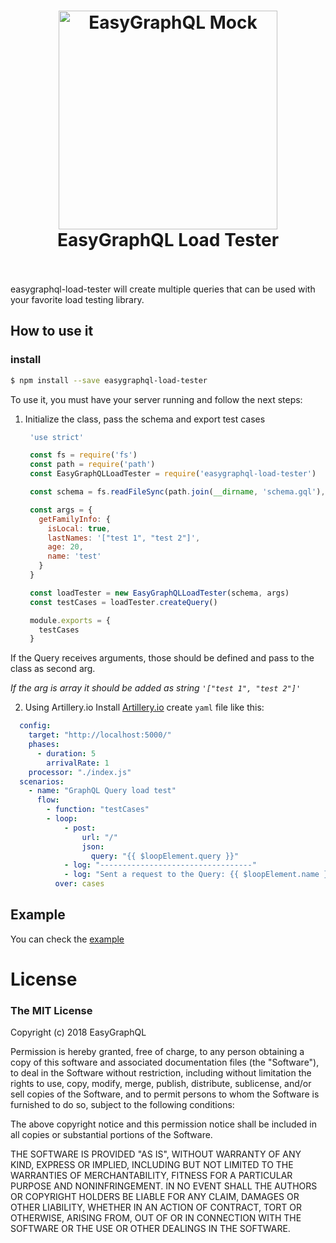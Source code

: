 <h1 align="center">
  <img src="https://cdn.rawgit.com/EasyGraphQL/easygraphql-mock/baab331c/EasyGraphQL.png" alt="EasyGraphQL Mock " width="350">
  <br>
  EasyGraphQL Load Tester 
  <br>
  <br>
</h1>

easygraphql-load-tester will create multiple queries that can be used with your favorite load testing library.

## How to use it

### install

```bash
$ npm install --save easygraphql-load-tester
```

To use it, you must have your server running and follow the next steps:

1. Initialize the class, pass the schema and export test cases
   ```js
    'use strict'

    const fs = require('fs')
    const path = require('path')
    const EasyGraphQLLoadTester = require('easygraphql-load-tester')

    const schema = fs.readFileSync(path.join(__dirname, 'schema.gql'), 'utf8')

    const args = {
      getFamilyInfo: {
        isLocal: true,
        lastNames: '["test 1", "test 2"]',
        age: 20,
        name: 'test'
      }
    }

    const loadTester = new EasyGraphQLLoadTester(schema, args)
    const testCases = loadTester.createQuery()

    module.exports = {
      testCases
    }
   ```

  If the Query receives arguments, those should be defined and pass to the class as second arg.

  *If the arg is array it should be added as string `'["test 1", "test 2"]'`*

2. Using Artillery.io
  Install [Artillery.io](https://artillery.io/)
  create `yaml` file like this:
  
  ```yaml
    config:
      target: "http://localhost:5000/"
      phases:
        - duration: 5
          arrivalRate: 1
      processor: "./index.js"
    scenarios:
      - name: "GraphQL Query load test"
        flow:
          - function: "testCases"
          - loop:
              - post:
                  url: "/"
                  json:
                    query: "{{ $loopElement.query }}"
              - log: "----------------------------------"
              - log: "Sent a request to the Query: {{ $loopElement.name }}"
            over: cases
  ```

## Example
You can check the [example](https://github.com/EasyGraphQL/easygraphql-load-tester/tree/master/example)

# License
### The MIT License

Copyright (c) 2018 EasyGraphQL

Permission is hereby granted, free of charge, to any person obtaining a copy
of this software and associated documentation files (the "Software"), to deal
in the Software without restriction, including without limitation the rights
to use, copy, modify, merge, publish, distribute, sublicense, and/or sell
copies of the Software, and to permit persons to whom the Software is
furnished to do so, subject to the following conditions:

The above copyright notice and this permission notice shall be included in
all copies or substantial portions of the Software.

THE SOFTWARE IS PROVIDED "AS IS", WITHOUT WARRANTY OF ANY KIND, EXPRESS OR
IMPLIED, INCLUDING BUT NOT LIMITED TO THE WARRANTIES OF MERCHANTABILITY,
FITNESS FOR A PARTICULAR PURPOSE AND NONINFRINGEMENT. IN NO EVENT SHALL THE
AUTHORS OR COPYRIGHT HOLDERS BE LIABLE FOR ANY CLAIM, DAMAGES OR OTHER
LIABILITY, WHETHER IN AN ACTION OF CONTRACT, TORT OR OTHERWISE, ARISING FROM,
OUT OF OR IN CONNECTION WITH THE SOFTWARE OR THE USE OR OTHER DEALINGS IN
THE SOFTWARE.
